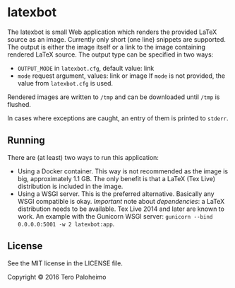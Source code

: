 # latexbot

The latexbot is small Web application which renders the provided LaTeX source as
an image. Currently only short (one line) snippets are supported. The output is
either the image itself or a link to the image containing rendered LaTeX source.
The output type can be specified in two ways:

* `OUTPUT_MODE` in `latexbot.cfg`, default value: link
* `mode` request argument, values: link or image
If `mode` is not provided, the value from `latexbot.cfg` is used.

Rendered images are written to `/tmp` and can be downloaded until `/tmp` is
flushed.

In cases where exceptions are caught, an entry of them is printed to `stderr`.

## Running
There are (at least) two ways to run this application:

* Using a Docker container. This way is not recommended as the image is big,
approximately 1.1 GB. The only benefit is that a LaTeX (Tex Live) distribution is
included in the image.
* Using a WSGI server. This is the preferred alternative. Basically any WSGI
compatible is okay. _Important_ note about _dependencies_: a LaTeX distribution needs
to be available. Tex Live 2014 and later are known to work. An example with the
Gunicorn WSGI server: `gunicorn --bind 0.0.0.0:5001 -w 2 latexbot:app`.

## License

See the MIT license in the LICENSE file.

Copyright © 2016 Tero Paloheimo
